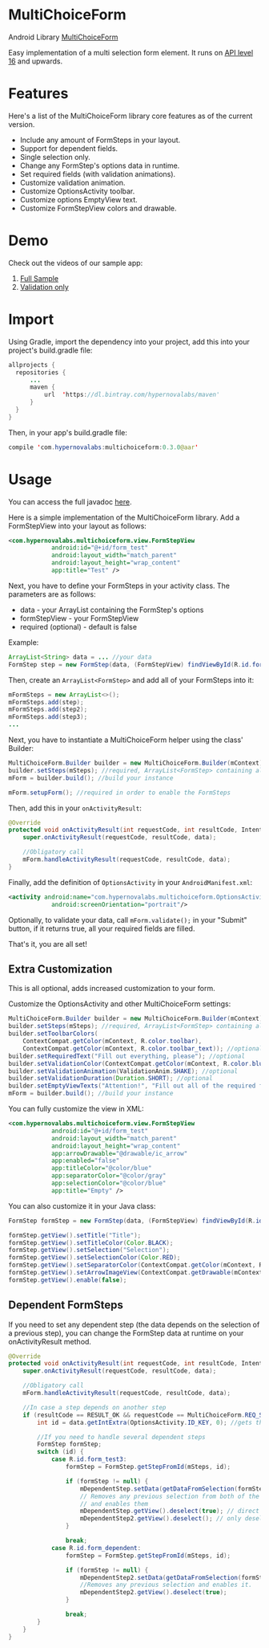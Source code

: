 # MultiChoiceForm
Android Library [MultiChoiceForm](https://github.com/lcabrales/multichoiceform)

Easy implementation of a multi selection form element.
It runs on [API level 16](https://developer.android.com/guide/topics/manifest/uses-sdk-element.html#ApiLevels)
and upwards.

# Features

Here's a list of the MultiChoiceForm library core features as of the current version.

  * Include any amount of FormSteps in your layout.
  * Support for dependent fields.
  * Single selection only.
  * Change any FormStep's options data in runtime.
  * Set required fields (with validation animations).
  * Customize validation animation.
  * Customize OptionsActivity toolbar.
  * Customize options EmptyView text.
  * Customize FormStepView colors and drawable.

# Demo

Check out the videos of our sample app:

1. [Full Sample](https://raw.githubusercontent.com/lcabrales/multichoiceform/master/screenshots/sample.mp4)
2. [Validation only](https://raw.githubusercontent.com/lcabrales/multichoiceform/master/screenshots/validation_animation.mp4)

# Import

Using Gradle, import the dependency into your project, add this into your project's build.gradle file:

```java
allprojects {
  repositories {
      ...
      maven {
          url  'https://dl.bintray.com/hypernovalabs/maven'
      }
  }
}
```

Then, in your app's build.gradle file:
```java
compile 'com.hypernovalabs:multichoiceform:0.3.0@aar'
```

# Usage

You can access the full javadoc [here](https://lcabrales.github.io/multichoiceform/javadoc/v0.3.0/index.html).

Here is a simple implementation of the MultiChoiceForm library. Add a FormStepView into your layout as follows:

```xml
<com.hypernovalabs.multichoiceform.view.FormStepView
            android:id="@+id/form_test"
            android:layout_width="match_parent"
            android:layout_height="wrap_content"
            app:title="Test" />
```

Next, you have to define your FormSteps in your activity class. The parameters are as follows:
  * data - your ArrayList<String> containing the FormStep's options
  * formStepView - your FormStepView
  * required (optional) - default is false
  
Example:
```java
ArrayList<String> data = ... //your data
FormStep step = new FormStep(data, (FormStepView) findViewById(R.id.form_test), true);
```

Then, create an `ArrayList<FormStep>` and add all of your FormSteps into it:
```java
mFormSteps = new ArrayList<>();
mFormSteps.add(step);
mFormSteps.add(step2);
mFormSteps.add(step3);
...
```

Next, you have to instantiate a MultiChoiceForm helper using the class' Builder:

```java
MultiChoiceForm.Builder builder = new MultiChoiceForm.Builder(mContext);
builder.setSteps(mSteps); //required, ArrayList<FormStep> containing all of your FormSteps
mForm = builder.build(); //build your instance

mForm.setupForm(); //required in order to enable the FormSteps
```

Then, add this in your `onActivityResult`:
```java
@Override
protected void onActivityResult(int requestCode, int resultCode, Intent data) {
    super.onActivityResult(requestCode, resultCode, data);

    //Obligatory call
    mForm.handleActivityResult(requestCode, resultCode, data);
}
```

Finally, add the definition of `OptionsActivity` in your `AndroidManifest.xml`:
```xml
<activity android:name="com.hypernovalabs.multichoiceform.OptionsActivity"
            android:screenOrientation="portrait"/>
```

Optionally, to validate your data, call `mForm.validate();` in your "Submit" button,
if it returns true, all your required fields are filled.

That's it, you are all set!

## Extra Customization

This is all optional, adds increased customization to your form.

Customize the OptionsActivity and other MultiChoiceForm settings:

```java
MultiChoiceForm.Builder builder = new MultiChoiceForm.Builder(mContext);
builder.setSteps(mSteps); //required, ArrayList<FormStep> containing all of your FormSteps
builder.setToolbarColors(
    ContextCompat.getColor(mContext, R.color.toolbar),
    ContextCompat.getColor(mContext, R.color.toolbar_text)); //optional
builder.setRequiredText("Fill out everything, please"); //optional
builder.setValidationColor(ContextCompat.getColor(mContext, R.color.bluet)); //optional
builder.setValidationAnimation(ValidationAnim.SHAKE); //optional
builder.setValidationDuration(Duration.SHORT); //optional
builder.setEmptyViewTexts("Attention!", "Fill out all of the required fields, please"); //optional
mForm = builder.build(); //build your instance
```

You can fully customize the view in XML:

```xml
<com.hypernovalabs.multichoiceform.view.FormStepView
            android:id="@+id/form_test"
            android:layout_width="match_parent"
            android:layout_height="wrap_content"
            app:arrowDrawable="@drawable/ic_arrow"
            app:enabled="false"
            app:titleColor="@color/blue"
            app:separatorColor="@color/gray"
            app:selectionColor="@color/blue"
            app:title="Empty" />
```
  
You can also customize it in your Java class:
  
```java
FormStep formStep = new FormStep(data, (FormStepView) findViewById(R.id.form_test), true);

formStep.getView().setTitle("Title");
formStep.getView().setTitleColor(Color.BLACK);
formStep.getView().setSelection("Selection");
formStep.getView().setSelectionColor(Color.RED);
formStep.getView().setSeparatorColor(ContextCompat.getColor(mContext, R.color.red));
formStep.getView().setArrowImageView(ContextCompat.getDrawable(mContext, R.drawable.ic_action_arrow));
formStep.getView().enable(false);
```

## Dependent FormSteps

If you need to set any dependent step (the data depends on the selection of a previous step),
you can change the FormStep data at runtime on your onActivityResult method.

```java
@Override
protected void onActivityResult(int requestCode, int resultCode, Intent data) {
    super.onActivityResult(requestCode, resultCode, data);

    //Obligatory call
    mForm.handleActivityResult(requestCode, resultCode, data);

    //In case a step depends on another step
    if (resultCode == RESULT_OK && requestCode == MultiChoiceForm.REQ_SELECTION) {
        int id = data.getIntExtra(OptionsActivity.ID_KEY, 0); //gets the resId of the selected FormStep

        //If you need to handle several dependent steps
        FormStep formStep;
        switch (id) {
            case R.id.form_test3:
                formStep = FormStep.getStepFromId(mSteps, id);

                if (formStep != null) {
                    mDependentStep.setData(getDataFromSelection(formStep.getView().getSelection(), 5));
                    // Removes any previous selection from both of the dependent FormSteps fields
                    // and enables them
                    mDependentStep.getView().deselect(true); // direct child, enables it
                    mDependentStep2.getView().deselect(); // only deselects, still has a parent deselected
                }

                break;
            case R.id.form_dependent:
                formStep = FormStep.getStepFromId(mSteps, id);

                if (formStep != null) {
                    mDependentStep2.setData(getDataFromSelection(formStep.getView().getSelection(), 5));
                    //Removes any previous selection and enables it.
                    mDependentStep2.getView().deselect(true);
                }

                break;
        }
    }
}
```
